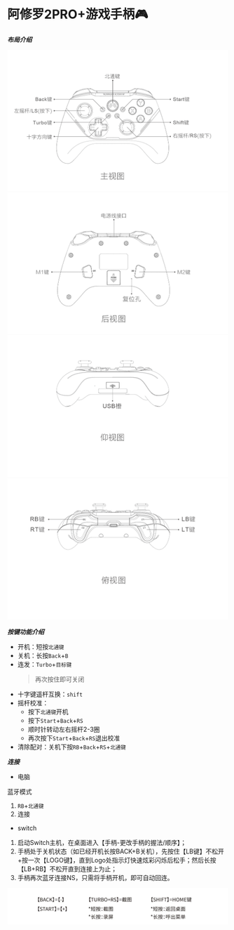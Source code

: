 <!-- use.md -->

# 阿修罗2PRO+游戏手柄🎮

***布局介绍***

![](assets/main.png)
![](assets/back.png)
![](assets/pigu.png)
![](assets/head.png)

***按键功能介绍***

- 开机：短按`北通键`
- 关机：长按`Back`+`B`
- 连发：`Turbo`+`目标键`
    > 再次按住即可关闭
- 十字键遥杆互换：`shift`
- 摇杆校准：
    - 按下`北通键`开机
    - 按下`Start`+`Back`+`RS`
    - 顺时针转动左右摇杆2-3圈
    - 再次按下`Start`+`Back`+`RS`退出校准
- 清除配对：关机下按`RB`+`Back`+`RS`+`北通键`


***连接***

- 电脑

蓝牙模式
1. `RB`+`北通键`
2. 连接

- switch

1. 启动Switch主机，在桌面进入【手柄-更改手柄的握法/顺序】；
2. 手柄处于关机状态（如已经开机长按BACK+B关机），先按住【LB键】不松开+按一次【LOGO键】，直到Logo处指示灯快速炫彩闪烁后松手；然后长按【LB+RB】不松开直到连接上为止；
3. 手柄再次蓝牙连接NS，只需将手柄开机，即可自动回连。

![](assets/switch_handle.png)


